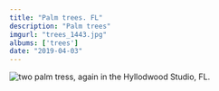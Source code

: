 ```yaml
---
title: "Palm trees. FL"
description: "Palm trees"
imgurl: "trees_1443.jpg"
albums: ['trees']
date: "2019-04-03"
---
```

![two palm tress, again in the Hyllodwood Studio, FL.](https://apfbvvpren.cloudimg.io/v7/raw.githubusercontent.com/wpix/solid-pipix/master/photos/trees_1443.jpg?width/cdn/n/n)
